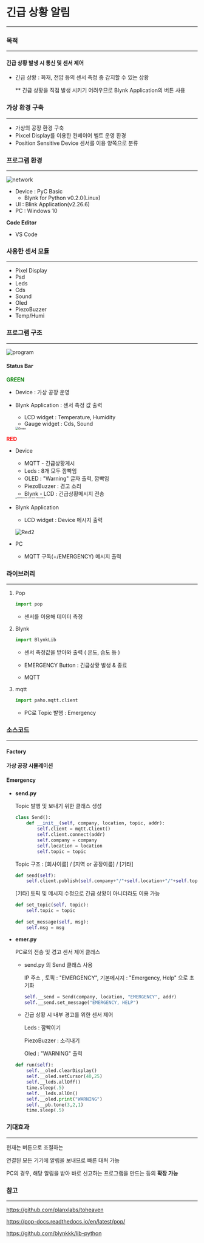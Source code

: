 # 긴급 상황 알림

-------



### 목적

---

#### 긴급 상황 발생 시 통신 및 센서 제어

- 긴급 상황 : 화재, 전압 등의 센서 측정 중 감지할 수 있는 상황

  ** 긴급 상황을 직접 발생 시키기 어려우므로 Blynk Application의 버튼 사용





### 가상 환경 구축

---

- 가상의 공장 환경 구축
- Pixcel Display를 이용한 컨베이어 벨트 운영 환경
- Position Sensitive Device 센서를 이용 양쪽으로 분류





### 프로그램 환경

---

![network](https://user-images.githubusercontent.com/81665465/116642400-b53a5c00-a9a9-11eb-9cdd-44c310505297.png)

- Device : PyC Basic
  - Blynk for Python v0.2.0(Linux)
- UI : Blink Application(v2.26.6)
- PC : Windows 10 



**Code Editor**

- VS Code





### 사용한 센서 모듈

---

- Pixel Display
- Psd
- Leds
- Cds
- Sound
- Oled
- PiezoBuzzer
- Temp/Humi





### 프로그램 구조

---

![program](https://user-images.githubusercontent.com/81665465/116642408-bec3c400-a9a9-11eb-9cea-df7d2a5da365.png)

#### Status Bar

**<span style="color:green">GREEN</span>**

- Device : 가상 공장 운영

- Blynk Application : 센서 측정 값 출력

  - LCD widget : Temperature, Humidity
  - Gauge widget : Cds, Sound

  <img src="https://user-images.githubusercontent.com/81665465/116642157-27f70780-a9a9-11eb-80d6-5434f06bf39c.jpeg" alt="Green" style="zoom:50%;" />

  

**<span style="color:red">RED</span>**

- Device

  - MQTT - 긴급상황게시
  - Leds : 8개 모두 깜빡임
  - OLED : "Warning" 글자 출력, 깜빡임
  - PiezoBuzzer :  경고 소리
  - Blynk - LCD : 긴급상황메시지 전송

  <img src="https://user-images.githubusercontent.com/81665465/116642257-5bd22d00-a9a9-11eb-8fc9-bea234d7cf82.jpeg" alt="949BA829-A765-48F0-B01E-17165620BBC0" style="zoom: 25%;" />

- Blynk Application 

  - LCD widget : Device 메시지 출력

  ![Red2](https://user-images.githubusercontent.com/81665465/116642290-73111a80-a9a9-11eb-8066-9fb819ad49cf.jpeg)

- PC

  - MQTT 구독(+/EMERGENCY) 메시지 출력

    



### 라이브러리

---

1. Pop

   ``` python
   import pop
   ```

   - 센서를 이용해 데이터 측정

2. Blynk

   ```python
   import BlynkLib
   ```

   - 센서 측정값을 받아와 출력 ( 온도, 습도 등 )
   - EMERGENCY Button  : 긴급상황 발생 & 종료

   - MQTT

3. mqtt

   ```python
   import paho.mqtt.client
   ```

   - PC로 Topic 발행 : Emergency





### 소스코드

---

#### Factory

**가상 공장 시뮬레이션**







#### Emergency

- **send.py**

  Topic 발행 및 보내기 위한 클래스 생성

  ```python
  class Send():
      def __init__(self, company, location, topic, addr):
          self.client = mqtt.Client()
          self.client.connect(addr)
          self.company = company
          self.location = location
          self.topic = topic
  ```
  
  Topic 구조 : [회사이름] / [지역 or 공장이름] / [기타]
  
  ```python
  def send(self):
      self.client.publish(self.company+"/"+self.location+"/"+self.topic, self.msg)
  ```
  
  [기타] 토픽 및 메시지 수정으로 긴급 상황이 아니더라도 이용 가능
  
  ```python
  def set_topic(self, topic):
      self.topic = topic
      
  def set_message(self, msg):
      self.msg = msg
  ```
  
  

* **emer.py**

  PC로의 전송 및 경고 센서 제어 클래스

  * send.py 의 Send 클래스 사용

    IP 주소 , 토픽 : "EMERGENCY", 기본메시지 : "Emergency, Help" 으로 초기화

    ```python
    self.__send = Send(company, location, "EMERGENCY", addr)
    self.__send.set_message("EMERGENCY, HELP")
    ```

    

  * 긴급 상황 시 내부 경고를 위한 센서 제어

    Leds : 깜빡이기

    PiezoBuzzer : 소리내기

    Oled : "WARNING" 출력


  ``` python
  def run(self):
      self.__oled.clearDisplay()
      self.__oled.setCursor(40,25)
      self.__leds.allOff()
      time.sleep(.5)
      self.__leds.allOn()
      self.__oled.print("WARNING")
      self.__pb.tone(3,2,1)
      time.sleep(.5)
  ```












### 기대효과

---

현재는 버튼으로 조절하는 

연결된 모든 기기에 알림을 보내므로 빠른 대처 가능

PC의 경우, 해당 알림을 받아 바로 신고하는 프로그램을 만드는 등의 **확장 가능**







### 참고

---

https://github.com/planxlabs/toheaven

https://pop-docs.readthedocs.io/en/latest/pop/

https://github.com/blynkkk/lib-python